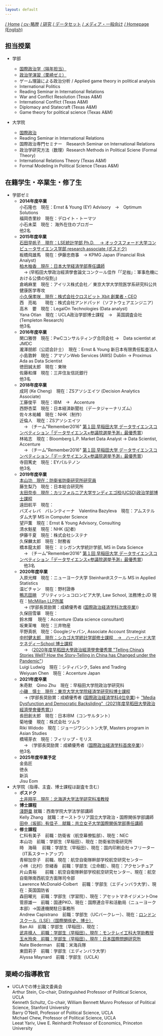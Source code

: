 ```yaml
---
layout: default
---
```

[/ Home](https://skurizaki.github.io/jpn/) [/ cv･略歴](./about.html) [/ 研究](http://www.f.waseda.jp/kurizaki/research.html) [/ データセット](http://www.f.waseda.jp/kurizaki/data.html) [/ メディア・一般向け](./media.html) [/ Homepage (English)](https://skurizaki.github.io) 

## 担当授業
- 学部
  - [国際政治学（隔年担当）](./ir-u.html)
  - [政治学演習（栗崎ゼミ）](./useminar-j.html)
  - ゲーム理論による政治分析 / Applied game theory in political analysis
  - International Politics
  - Reading Seminar in International Relations
  - War and Conflict Resolution (Texas A&M)
  - International Conflict (Texas A&M)
  - Diplomacy and Statecraft (Texas A&M)
  - Game theory for political science (Texas A&M)

- 大学院
  - [国際政治](./ir-g.html)
  - Reading Seminar in International Relations
  - 国際政治専門セミナー　Research Seminar on International Relations
  - 政治学研究方法（数理）Research Methods in Political Sciene (Formal Theory)
  - International Relations Theory (Texas A&M) 
  - Formal Modeling in Political Science (Texas A&M)

## 在籍学生・卒業生・修了生
- 学部ゼミ
  - <b>2014年度卒業</b> <br>
    小石隆也　現在：Ernst & Young (EY) Advisory　→　Optimum Solutions<br>
    福岡杏里紗　現在：デロイト・トーマツ <br>
    小石未菜　現在： 海外在住のブロガー<br>
    他2名 <br>
  - <b>2015年度卒業</b> <br>
    [石田早帆子　現在：LSE統計学部 Ph.D. 　→ オックスフォード大学コンピュータサイエンス学部 research associate (ポスドク)](https://www.cs.ox.ac.uk/people/sahoko.ishida/) <br>
    板橋飛雄馬　現在：伊藤忠商事　→ KPMG Japan (Financial Risk Analyst) <br>
    [柏木柚香　現在：日本大学経済学部専任講師](https://researcher-web.nihon-u.ac.jp/search/detail?systemId=787040db4a9a699c376d2ad43032f943520e17560c007669&lang=ja&st=researcher) <br>
    　→ (早稻田大學政治經濟學會論文コンクール佳作「「足枷」：軍事危機における公債の役割」)<br>
    倉嶋麻里　現在：アイリス株式会社／ 東京大学大学院医学系研究科公共健康医学専攻 <br>
    [小久保孝咲　現在：株式会社クロスビット Xbit 創業者・CEO](https://sogyotecho.jp/xbit-kokubo-interview/) <br>
    西　亮祐　　現在：株式会社アンドパッド（ソフトウェアエンジニア）<br>
    高木　要　現在：LegalOn Technologies (Data analyst) <br>
    Yana Otlan　現在：UCLA政治学部博士課程　→　英国調査会社 (Templeton Research) <br>
    他3名 <br>
  - <b>2016年度卒業</b> <br>
    関口雅啓　現在：PwCコンサルティング合同会社 →　Data scientist at JMDC <br>
    瀧澤朋郎（公認会計士）　現在：Ernst & Young 新日本有限責任監査法人 <br>
    小島敦幹　現在：アマゾンWeb Services (AWS) Dublin → Proximus Ada as Data Scientist <br>
    徳田誠太郎　現在：東映 <br>
    佐藤和煇　現在：三井住友信託銀行 <br>
    他3名 <br>
  - <b>2018年度卒業</b> <br>
    成珂 (Ke Cheng)　現在：ZSアソシエイツ (Decision Analytics Associate) <br>
    工藤俊平　現在：IBM　→　Accenture <br>
    西野杏菜　現在：日本経済新聞社（データジャーナリズム） <br>
    佐々木祐輔　現在：NHK（制作） <br>
    近倫人　現在：ZSアソシエイツ<br>
    　→ （チーム"Remember2016" [第１回 早稲田大学 データサイエンスコンペティション「データサイエンス×参議院選挙予測」最優秀賞](https://www.waseda.jp/inst/cds/news/983)）<br>
    林祐志　現在：Bloomberg L.P. Market Data Analyst -> Data Scientist, Accenture <br>
    　→ （チーム"Remember2016" [第１回 早稲田大学 データサイエンスコンペティション「データサイエンス×参議院選挙予測」最優秀賞](https://www.waseda.jp/inst/cds/news/983)）<br>
    寺田篤史　現在：EYパルテノン <br>
    他3名 <br>
  - <b>2019年度卒業</b> <br>
    [本山功　現在：防衛省防衛研究所研究員](https://www.nids.mod.go.jp/researchfellow/anzen/motoyama.html) <br>
    藤生梨乃　現在：日本総合研究所 <br>
    [太田奈歩　現在：カリフォルニア大学サンディエゴ校(UCSD)政治学部博士課程](https://polisci.ucsd.edu/grad/current-students/index.html) <br>
    遠田航平　現在： <br>
    バズィレバ　バレンティーナ　Valentina Bazyleva　現在：アムステルダム大学 MS in Computer Science <br>
    望戸薫　現在：Ernst & Young Advisory, Consulting <br>
    清水魁星　現在：NHK (記者) <br>
    伊藤千夏　現在：株式会社システナ <br>
    久保麟太郎　現在：財務省 <br>
    橋本龍太郎　現在： ミシガン大学統計学部, MS in Data Science<br>
    　→ （チーム"Remember2016" [第１回 早稲田大学 データサイエンスコンペティション「データサイエンス×参議院選挙予測」最優秀賞](https://www.waseda.jp/inst/cds/news/983)）<br>
  　他3名 <br>
  - <b>2020年度卒業</b><br>
    入原光輝　現在：ニューヨーク大学 Steinhardtスクール MS in Applied Statistics <br>
    温ビチャン　現在：野村證券 <br>
    [鴨志田暁](https://mcmillan.ca/people/aki-kamoshida/)　ブリティッシュコロンビア大学, Law School, 法務博士JD 現在：[McMillan LLP所属](https://mcmillan.ca/people/aki-kamoshida/)<br>
    　→ (学部長奨励賞：成績優秀者 ([国際政治経済学科次席卒業](https://www.waseda.jp/fpse/pse/news/2021/04/01/13041/)))<br>
    久保田雪華　現在： <br>
    鈴木輝 　現在：Accenture (Data science consultant) <br>
    坂東茉唯　現在：三井物産 <br>
    平野真帆　現在：Googleジャパン, Associate Account Strategist <br>
    [中村健太郎　現在：シカゴ大学統計学部修士課程　→　ハーバード大学ケネディーSchool 博士課程](https://www.iq.harvard.edu/people/kentaro-nakamura)<br>
    　→ （[2020年度早稻田大學政治經濟學會優秀賞 "Telling China’s Stories Well? How the Story-Telling in China has Changed under the Pandemic"](https://www.waseda.jp/fpse/pse/assets/uploads/2021/03/d0305bda2abdf39e12e4ade70d7f9703.pdf)）<br>
    Luigi Ludwig　現在：シティバンク, Sales and Trading <br>
    Weiyuan Chen　現在：Accenture Japan <br>
  - <b>2021年度卒業</b> <br>
    朱奇默　Qimo Zhu　現在：早稲田大学院政治学研究科 <br>
    [小磯　慎士　現在：東京大学大学院経済学研究科博士課程](https://www.mdc.e.u-tokyo.ac.jp/member/)<br>
    　→ (学部長奨励賞：成績優秀者 ([国際政治経済学科4位卒業](https://www.waseda.jp/fpse/pse/news/2022/04/01/15279/))＋ ["Media Dysfunction and Democratic Backsliding"（2021年度早稻田大學政治經濟學會優秀賞）](https://www.waseda.jp/fpse/pse/assets/uploads/2022/03/e03f565f219becf9041bfe01725f65d1.pdf))<br>
    長田創太郎　現在：日本IBM（コンサルタント） <br>
    菊地優　現在：株式会社 ツムラ <br>
    Riki Widodo　現在：ジョージワシントン大学, Masters program in Asian Studies <br>
    橋場芽衣　現在：フィリップ・モリス <br>
    　→ （学部長奨励賞：成績優秀者（[国際政治経済学科首席卒業](https://www.waseda.jp/fpse/pse/news/2022/04/01/15279/)））<br>
    他3名 <br>
  - <b>2025年度卒業予定</b> <br>
    金島匠 <br>
    徳永 <br>
    新浜 <br>
    Jisu Eom <br>
- 大学院（指導、主査、博士課程は副査を含む）
  - <b>ポスドク</b> <br>
    [土井翔平　現在：北海道大学法学研究科准教授](https://www.hops.hokudai.ac.jp/outline/faculty-members/lecturers/土井%E3%80%80翔平/)
  - <b>博士課程</b> <br>
    [淺野塁](http://www.seinan-gu.ac.jp/law/professor/asano_rui.html) 就職：西南学院大学法学部講師 <br>
    Kelly Zhang　就職：オーストラリア国立大学政治・国際関係学部講師 <br>
    [田中（坂部）有佳子　就職：共立女子大学国際関係学部専任講師](https://kyonet.kyoritsu-wu.ac.jp/KgResult/japanese/researchersHtml/T02321502/T02321502_Researcher.html) <br>
  - <b>修士課程</b> <br>
    仁科有美子　前職：防衛省（航空幕僚監部）、現在：NEC <br>
    本山功　前職：学部生（早稲田）、現在：防衛省防衛研究所 <br>
    時　海萌 　前職：学部生（早稲田）、現在：国内印刷会社→フリーター（IT系スタートアップ） <br>
    青柳加奈子　前職、現在：航空自衛隊幹部学校航空研究センター <br>
    小林（北村）奈緒香　前職：学部生（立命館）、現在：アクセンチュア <br>
    片山貴裕　　前職：航空自衛隊幹部学校航空研究センター、現在：航空自衛隊南西航空方面隊司令部 <br>
    Lawrence McDonald-Colbert　前職：学部生（エディンバラ大学）、現在：英国国防省 <br>
    森田曜光　前職：学部生（学習院）、現在：アセットマネイジメントOne <br>
    菅原雄一　前職：国連PKO、現在：国際連合平和活動局（ニューヨーク本部）→国連機関駐日事務所 <br>
    Andrew Capistrano　前職：学部生（UCバークレー）、現在：[ロンドンスクール（LSE）（国際関係史、博士）](https://www.lse.ac.uk/International-History/People/PhD/capistrano/capistrano) <br>
    Ban Ali　前職：学部生（早稲田）、現在： <br>
    [武井槙人　前職：学部生（早稲田）、現在：モンテレイ工科大学助教授](https://research.tec.mx/vivo-tec/display/PID_496649) <br>
    [玉水玲央　前職：学部生（早稲田）、現在：日本国際問題研究所](https://www.jiia.or.jp/staff/TamamizuLeo.php) <br>
    Nate Biederman　前職：米海兵隊 <br>
    東田莉子　前職：学部生（エディンバラ大学） <br>
    Alyssa Maynard　前職：学部生（UCLA）<br>

## 栗崎の指導教官
- UCLAでの博士論文委員会 <br>
Arthur Stein, Co-chair, Distinguished Professor of Political Science, UCLA <br>
Kenneth Schultz, Co-chair, William Bennett Munro Professor of Political Science, Stanford University <br>
Barry O'Neill, Professor of Political Science, UCLA <br>
Michael Chew, Professor of Political Science, UCLA <br>
Leeat Yariv, Uwe E. Reinhardt Professor of Economics, Princeton University <br>
